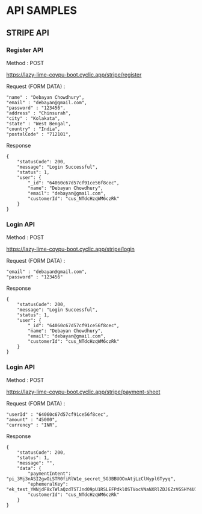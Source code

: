 
# API SAMPLES



## STRIPE API

### Register API

Method : POST

https://lazy-lime-coypu-boot.cyclic.app/stripe/register


Request (FORM DATA) : 


    "name" : "Debayan Chowdhury",
    "email" : "debayan@gmail.com",
    "password" : "123456",
    "address" : "Chinsurah",
    "city" : "Kolakata",
    "state" : "West Bengal",
    "country" : "India",
    "postalCode" : "712101",

Response 

    {
        "statusCode": 200,
        "message": "Login Successful",
        "status": 1,
        "user": {
            "_id": "64060c67d57cf91ce56f8cec",
            "name": "Debayan Chowdhury",
            "email": "debayan@gmail.com",
            "customerId": "cus_NTdcHzqWM6czRk"
        }
    }


### Login API

Method : POST

https://lazy-lime-coypu-boot.cyclic.app/stripe/login


Request (FORM DATA) : 

    "email" : "debayan@gmail.com",
    "password" : "123456"

Response 


    {
        "statusCode": 200,
        "message": "Login Successful",
        "status": 1,
        "user": {
            "_id": "64060c67d57cf91ce56f8cec",
            "name": "Debayan Chowdhury",
            "email": "debayan@gmail.com",
            "customerId": "cus_NTdcHzqWM6czRk"
        }
    }

### Login API

Method : POST

https://lazy-lime-coypu-boot.cyclic.app/stripe/payment-sheet


Request (FORM DATA) : 

    "userId" : "64060c67d57cf91ce56f8cec",
    "amount" : "45000",
    "currency" : "INR",

Response 


    {
        "statusCode": 200,
        "status": 1,
        "message": "",
        "data": {
            "paymentIntent": "pi_3Mj3nASI2gwOiSTR0fiRlW1e_secret_5G3BBUOOxAtjLzClNypl6Tyyq",
            "ephemeralKey": "ek_test_YWNjdF8xTWlaQzdTSTJnd09pU1RSLEFPdklOSTVocVNaNXRlZDJ6ZzVGSHY4U1lTeGhsM2w_001jtWsYy1",
            "customerId": "cus_NTdcHzqWM6czRk"
        }
    }




